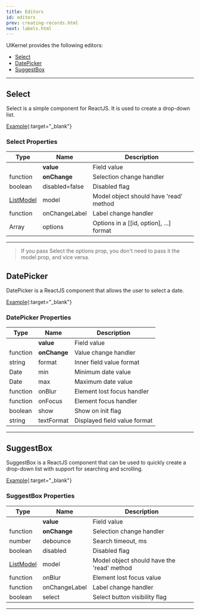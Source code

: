 ```yaml
---
title: Editors
id: editors
prev: creating-records.html
next: labels.html
---
```


UIKernel provides the following editors:

* [Select](#Select)
* [DatePicker](#DatePicker)
* [SuggestBox](#SuggestBox)

---

## <span id="Select">Select</span>
Select is a simple component for ReactJS. It is used to create a drop-down list.

[Example](select.html){:target="_blank"}

### Select Properties

| Type     | Name   | Description |
|----------|--------|--------------|
| | **value** | Field value |
| function | **onChange** | Selection change handler |
| boolean | disabled=false | Disabled flag |
| [ListModel](list-model.html) | model | Model object should have 'read' method |
| function | onChangeLabel | Label change handler |
| Array | options | Options in a [[id, option], ...] format |

---
>If you pass Select the options prop, you don't need to pass it the model prop, and vice versa.

## <span id="DatePicker">DatePicker</span>
DatePicker is a ReactJS component that allows the user to select a date.

[Example](datepicker.html){:target="_blank"}

### DatePicker Properties

| Type     | Name   | Description |
|----------|--------|--------------|
|  | **value** | Field value |
| function | **onChange** | Value change handler |
| string | format | Inner field value format |
| Date | min | Minimum date value |
| Date | max | Maximum date value |
| function | onBlur | Element lost focus handler |
| function | onFocus | Element focus handler |
| boolean | show | Show on init flag |
| string | textFormat | Displayed field value format |


---

## <span id="SuggestBox">SuggestBox</span>
SuggestBox is a ReactJS component that can be used to quickly create a drop-down list with support for searching and scrolling.

[Example](suggest-box.html){:target="_blank"}

### SuggestBox Properties

| Type     | Name   | Description |
|----------|--------|--------------|
|  | **value** | Field value |
| function | **onChange** | Selection change handler |
| number | debounce | Search timeout, ms |
| boolean | disabled | Disabled flag |
| [ListModel](list-model.html) | model | Model object should have the 'read' method |
| function | onBlur | Element lost focus value |
| function | onChangeLabel | Label change handler |
| boolean | select | Select button visibility flag |

---
